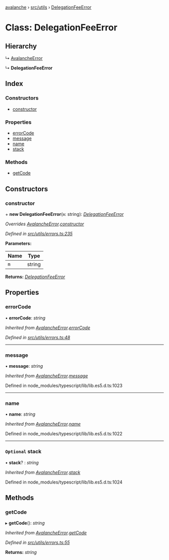 [avalanche](../README.md) › [src/utils](../modules/src_utils.md) › [DelegationFeeError](src_utils.delegationfeeerror.md)

# Class: DelegationFeeError

## Hierarchy

  ↳ [AvalancheError](src_utils.avalancheerror.md)

  ↳ **DelegationFeeError**

## Index

### Constructors

* [constructor](src_utils.delegationfeeerror.md#constructor)

### Properties

* [errorCode](src_utils.delegationfeeerror.md#errorcode)
* [message](src_utils.delegationfeeerror.md#message)
* [name](src_utils.delegationfeeerror.md#name)
* [stack](src_utils.delegationfeeerror.md#optional-stack)

### Methods

* [getCode](src_utils.delegationfeeerror.md#getcode)

## Constructors

###  constructor

\+ **new DelegationFeeError**(`m`: string): *[DelegationFeeError](src_utils.delegationfeeerror.md)*

*Overrides [AvalancheError](src_utils.avalancheerror.md).[constructor](src_utils.avalancheerror.md#constructor)*

*Defined in [src/utils/errors.ts:235](https://github.com/ava-labs/avalanchejs/blob/4e59193/src/utils/errors.ts#L235)*

**Parameters:**

Name | Type |
------ | ------ |
`m` | string |

**Returns:** *[DelegationFeeError](src_utils.delegationfeeerror.md)*

## Properties

###  errorCode

• **errorCode**: *string*

*Inherited from [AvalancheError](src_utils.avalancheerror.md).[errorCode](src_utils.avalancheerror.md#errorcode)*

*Defined in [src/utils/errors.ts:48](https://github.com/ava-labs/avalanchejs/blob/4e59193/src/utils/errors.ts#L48)*

___

###  message

• **message**: *string*

*Inherited from [AvalancheError](src_utils.avalancheerror.md).[message](src_utils.avalancheerror.md#message)*

Defined in node_modules/typescript/lib/lib.es5.d.ts:1023

___

###  name

• **name**: *string*

*Inherited from [AvalancheError](src_utils.avalancheerror.md).[name](src_utils.avalancheerror.md#name)*

Defined in node_modules/typescript/lib/lib.es5.d.ts:1022

___

### `Optional` stack

• **stack**? : *string*

*Inherited from [AvalancheError](src_utils.avalancheerror.md).[stack](src_utils.avalancheerror.md#optional-stack)*

Defined in node_modules/typescript/lib/lib.es5.d.ts:1024

## Methods

###  getCode

▸ **getCode**(): *string*

*Inherited from [AvalancheError](src_utils.avalancheerror.md).[getCode](src_utils.avalancheerror.md#getcode)*

*Defined in [src/utils/errors.ts:55](https://github.com/ava-labs/avalanchejs/blob/4e59193/src/utils/errors.ts#L55)*

**Returns:** *string*
